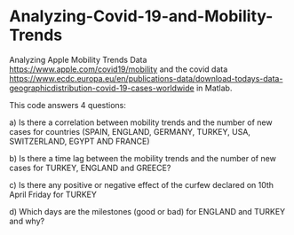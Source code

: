 # Analyzing-Covid-19-and-Mobility-Trends
Analyzing Apple Mobility Trends Data https://www.apple.com/covid19/mobility and the covid data https://www.ecdc.europa.eu/en/publications-data/download-todays-data-geographicdistribution-covid-19-cases-worldwide in Matlab.

This code answers 4 questions:

a) Is there a correlation between mobility trends and the number of new cases for countries (SPAIN, ENGLAND, GERMANY, TURKEY, USA, SWITZERLAND, EGYPT AND FRANCE)

b) Is there a time lag between the mobility trends and the number of new cases for TURKEY, ENGLAND and GREECE? 

c) Is there any positive or negative effect of the curfew declared on 10th April Friday for TURKEY

d) Which days are the milestones (good or bad) for ENGLAND and TURKEY and why? 

